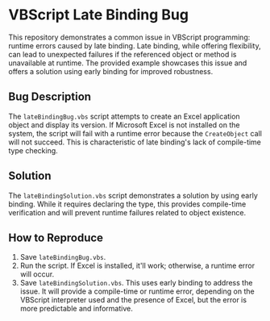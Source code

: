# VBScript Late Binding Bug

This repository demonstrates a common issue in VBScript programming: runtime errors caused by late binding.  Late binding, while offering flexibility, can lead to unexpected failures if the referenced object or method is unavailable at runtime. The provided example showcases this issue and offers a solution using early binding for improved robustness.

## Bug Description

The `lateBindingBug.vbs` script attempts to create an Excel application object and display its version.  If Microsoft Excel is not installed on the system, the script will fail with a runtime error because the `CreateObject` call will not succeed.  This is characteristic of late binding's lack of compile-time type checking.

## Solution

The `lateBindingSolution.vbs` script demonstrates a solution by using early binding. While it requires declaring the type, this provides compile-time verification and will prevent runtime failures related to object existence.

## How to Reproduce

1.  Save `lateBindingBug.vbs`.
2.  Run the script.  If Excel is installed, it'll work; otherwise, a runtime error will occur.
3.  Save `lateBindingSolution.vbs`. This uses early binding to address the issue. It will provide a compile-time or runtime error, depending on the VBScript interpreter used and the presence of Excel, but the error is more predictable and informative.